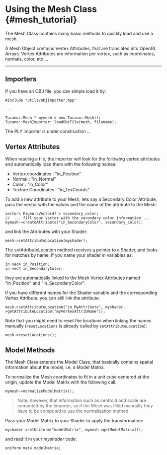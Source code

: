 Using the Mesh Class                         {#mesh_tutorial}
====================

The Mesh Class contains many basic methods to quickly load and use a mesh.

A Mesh Object contains Vertex Attributes, that are translated into OpenGL Arrays. Vertex Attributes are information per vertex, such as coordinates, normals, color, etc ...

---

## Importers

If you have an OBJ file, you can simple load it by:

~~~~~~~~~~~~~~~~~~~~~~~~~~~~~~~~~~~~~~~~~~    
#include "utils/objimporter.hpp"

...

Tucano::Mesh * mymesh = new Tucano::Mesh();
Tucano::MeshImporter::loadObjFile(mesh, filename);
~~~~~~~~~~~~~~~~~~~~~~~~~~~~~~~~~~~~~~~~~~    

The PLY importer is under construction ...


## Vertex Attributes

    
When reading a file, the importer will look for the following vertex attributes and automatically load them with the following names:

- Vertex coordinates : "in_Position"
- Normal : "in_Normal"
- Color : "in_Color"
- Texture Coordinates : "in_TexCoords"

To add a new attribute to your Mesh, lets say a Secondary Color Attribute, pass the vector with the values and the name of the attribute to the Mesh:

~~~~~~~~~~~~~~~~~~~~~~~~~~~~~~~~~~~~~~~~~~  
vector< Eigen::Vector4f > secondary_color;
//  ... fill your vector with the secondary color information ...
mymesh->createAttribute("in_SecondaryColor", secondary_color);
~~~~~~~~~~~~~~~~~~~~~~~~~~~~~~~~~~~~~~~~~~  

and link the Attributes with your Shader:

~~~~~~~~~~~~~~~~~~~~~~~~~~~~~~~~~~~~~~~~~~
mesh->setAttributeLocation(myshader);
~~~~~~~~~~~~~~~~~~~~~~~~~~~~~~~~~~~~~~~~~~

The setAttributeLocation method receives a pointer to a Shader, and looks for matches by name. If you name your shader *in* variables as:

~~~~~~~~~~~~~~~~~~~~~~~~~~~~~~~~~~~~~~~~~~
in vec4 in_Position;
in vec4 in_SecondaryColor;
~~~~~~~~~~~~~~~~~~~~~~~~~~~~~~~~~~~~~~~~~~
    
they are automatically linked to the Mesh Vertex Attributes named "in_Position" and "in_SecondaryColor".

If you have different names for the Shader variable and the corresponding Vertex Attribute, you can still link the attribute:
    
~~~~~~~~~~~~~~~~~~~~~~~~~~~~~~~~~~~~~~~~~~
mesh->setAttributeLocation("in_MyAttribute", myshader->getAttributeLocation("myVertexAttribName"));
~~~~~~~~~~~~~~~~~~~~~~~~~~~~~~~~~~~~~~~~~~

Note that you might need to reset the locations when linking the names manually (`resetLocations` is already called by `setAttributeLocation`):

~~~~~~~~~~~~~~~~~~~~~~~~~~~~~~~~~~~~~~~~~~
mesh->resetLocations();
~~~~~~~~~~~~~~~~~~~~~~~~~~~~~~~~~~~~~~~~~~


## Model Methods

The Mesh Class extends the Model Class, that basically contains spatial information about the model, i.e, a Model Matrix.
    
To normalize the Mesh coordinates to fit in a unit cube centered at the origin, update the Model Matrix with the following call.
~~~~~~~~~~~~~~~~~~~~~~~~~~~~~~~~~~~~~~~~~~
mymesh->normalizeModelMatrix();
~~~~~~~~~~~~~~~~~~~~~~~~~~~~~~~~~~~~~~~~~~
    
> Note, however, that information such as centroid and scale are computed by the Importer, so if the Mesh was filled manually they have to be computed to use the normalization method.

    
Pass your Model Matrix to your Shader to apply the transformation:

~~~~~~~~~~~~~~~~~~~~~~~~~~~~~~~~~~~~~~~~~~
myshader->setUniform("modelMatrix", mymesh->getModelMatrix());
~~~~~~~~~~~~~~~~~~~~~~~~~~~~~~~~~~~~~~~~~~
    
and read it in your *myshader* code:

~~~~~~~~~~~~~~~~~~~~~~~~~~~~~~~~~~~~~~~~~~
uniform mat4 modelMatrix;
~~~~~~~~~~~~~~~~~~~~~~~~~~~~~~~~~~~~~~~~~~